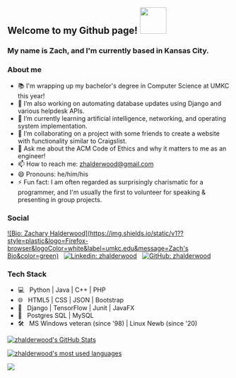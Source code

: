 ## Welcome to my Github page! <img src="https://media.giphy.com/media/26xBukhJ0i8KXADYc/giphy.gif" width="60px">

### My name is Zach, and I'm currently based in Kansas City. 

### About me

- 📚 I'm wrapping up my bachelor's degree in Computer Science at UMKC this year!
- 🔭 I’m also working on automating database updates using Django and various helpdesk APIs.
- 🌱 I’m currently learning artificial intelligence, networking, and operating system implementation.
- 👯 I’m collaborating on a project with some friends to create a website with functionality similar to Craigslist.
- 💬 Ask me about the ACM Code of Ethics and why it matters to me as an engineer!
- 📫 How to reach me: zhalderwood@gmail.com
- 😄 Pronouns: he/him/his
- ⚡ Fun fact: I am often regarded as surprisingly charismatic for a programmer, and I'm usually the first to volunteer for speaking & presenting in group projects.

### Social
[![Bio: Zachary Halderwood](https://img.shields.io/static/v1??style=plastic&logo=Firefox-browser&logoColor=white&label=umkc.edu&message=Zach's Bio&color=green)](http://z.web.umkc.edu/zjuvz6/) &nbsp;
[![Linkedin: zhalderwood](https://img.shields.io/badge/-zhalderwood-blue?style=plastic&logo=Linkedin&logoColor=white&link=https://www.linkedin.com/in/zhalderwood/)](https://www.linkedin.com/in/zhalderwood/) &nbsp;
[![GitHub: zhalderwood](https://img.shields.io/github/followers/zhalderwood?label=follow&style=social)](https://github.com/zhalderwood)

### Tech Stack
- 💻  &nbsp; Python | Java | C++ | PHP
- 🌐  &nbsp; HTML5 | CSS | JSON | Bootstrap
- 🧰  &nbsp; Django | TensorFlow | Junit | JavaFX
- 💾  &nbsp; Postgres SQL | MySQL
- 🛠️  &nbsp; MS Windows veteran (since '98) | Linux Newb (since '20)

[![zhalderwood's GitHub Stats](https://github-readme-stats.vercel.app/api?username=zhalderwood&show_icons=true)](https://github.com/zhalderwood)

[![zhalderwood's most used languages](https://github-readme-stats.vercel.app/api/top-langs/?username=zhalderwood&layout=compact&theme=darcula)](https://github.com/zhalderwood)

![](https://visitor-badge.glitch.me/badge?page_id=zhalderwood.zhalderwood)
